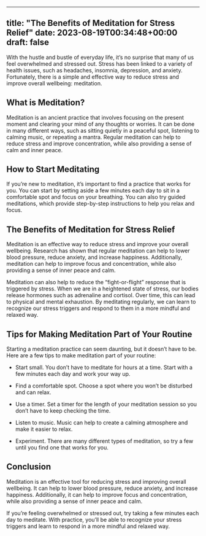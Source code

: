 
---
title: "The Benefits of Meditation for Stress Relief"
date: 2023-08-19T00:34:48+00:00
draft: false
---

With the hustle and bustle of everyday life, it’s no surprise that many of us feel overwhelmed and stressed out. Stress has been linked to a variety of health issues, such as headaches, insomnia, depression, and anxiety. Fortunately, there is a simple and effective way to reduce stress and improve overall wellbeing: meditation.

## What is Meditation?

Meditation is an ancient practice that involves focusing on the present moment and clearing your mind of any thoughts or worries. It can be done in many different ways, such as sitting quietly in a peaceful spot, listening to calming music, or repeating a mantra. Regular meditation can help to reduce stress and improve concentration, while also providing a sense of calm and inner peace.

## How to Start Meditating

If you’re new to meditation, it’s important to find a practice that works for you. You can start by setting aside a few minutes each day to sit in a comfortable spot and focus on your breathing. You can also try guided meditations, which provide step-by-step instructions to help you relax and focus.

## The Benefits of Meditation for Stress Relief

Meditation is an effective way to reduce stress and improve your overall wellbeing. Research has shown that regular meditation can help to lower blood pressure, reduce anxiety, and increase happiness. Additionally, meditation can help to improve focus and concentration, while also providing a sense of inner peace and calm.

Meditation can also help to reduce the “fight-or-flight” response that is triggered by stress. When we are in a heightened state of stress, our bodies release hormones such as adrenaline and cortisol. Over time, this can lead to physical and mental exhaustion. By meditating regularly, we can learn to recognize our stress triggers and respond to them in a more mindful and relaxed way.

## Tips for Making Meditation Part of Your Routine

Starting a meditation practice can seem daunting, but it doesn’t have to be. Here are a few tips to make meditation part of your routine:

- Start small. You don’t have to meditate for hours at a time. Start with a few minutes each day and work your way up.

- Find a comfortable spot. Choose a spot where you won’t be disturbed and can relax.

- Use a timer. Set a timer for the length of your meditation session so you don’t have to keep checking the time.

- Listen to music. Music can help to create a calming atmosphere and make it easier to relax.

- Experiment. There are many different types of meditation, so try a few until you find one that works for you.

## Conclusion

Meditation is an effective tool for reducing stress and improving overall wellbeing. It can help to lower blood pressure, reduce anxiety, and increase happiness. Additionally, it can help to improve focus and concentration, while also providing a sense of inner peace and calm.

If you’re feeling overwhelmed or stressed out, try taking a few minutes each day to meditate. With practice, you’ll be able to recognize your stress triggers and learn to respond in a more mindful and relaxed way.